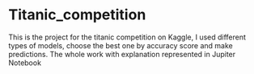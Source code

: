 # Titanic_competition
This is the project for the titanic competition on Kaggle, I used different types of models, choose the best one by accuracy score and make predictions. The whole work with explanation represented in Jupiter Notebook
